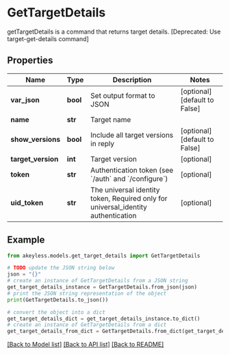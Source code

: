 # GetTargetDetails

getTargetDetails is a command that returns target details. [Deprecated: Use target-get-details command]

## Properties

Name | Type | Description | Notes
------------ | ------------- | ------------- | -------------
**var_json** | **bool** | Set output format to JSON | [optional] [default to False]
**name** | **str** | Target name | 
**show_versions** | **bool** | Include all target versions in reply | [optional] [default to False]
**target_version** | **int** | Target version | [optional] 
**token** | **str** | Authentication token (see &#x60;/auth&#x60; and &#x60;/configure&#x60;) | [optional] 
**uid_token** | **str** | The universal identity token, Required only for universal_identity authentication | [optional] 

## Example

```python
from akeyless.models.get_target_details import GetTargetDetails

# TODO update the JSON string below
json = "{}"
# create an instance of GetTargetDetails from a JSON string
get_target_details_instance = GetTargetDetails.from_json(json)
# print the JSON string representation of the object
print(GetTargetDetails.to_json())

# convert the object into a dict
get_target_details_dict = get_target_details_instance.to_dict()
# create an instance of GetTargetDetails from a dict
get_target_details_from_dict = GetTargetDetails.from_dict(get_target_details_dict)
```
[[Back to Model list]](../README.md#documentation-for-models) [[Back to API list]](../README.md#documentation-for-api-endpoints) [[Back to README]](../README.md)


